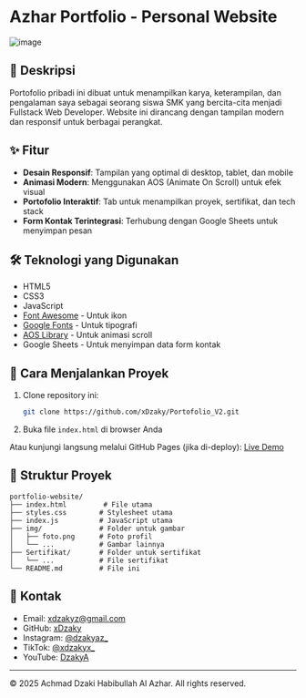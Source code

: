 # Azhar Portfolio - Personal Website

![image](https://github.com/user-attachments/assets/36b03dad-61ae-457f-a922-88456cf18a89)

## 📝 Deskripsi

Portofolio pribadi ini dibuat untuk menampilkan karya, keterampilan, dan pengalaman saya sebagai seorang siswa SMK yang bercita-cita menjadi Fullstack Web Developer. Website ini dirancang dengan tampilan modern dan responsif untuk berbagai perangkat.

## ✨ Fitur

- **Desain Responsif**: Tampilan yang optimal di desktop, tablet, dan mobile
- **Animasi Modern**: Menggunakan AOS (Animate On Scroll) untuk efek visual
- **Portofolio Interaktif**: Tab untuk menampilkan proyek, sertifikat, dan tech stack
- **Form Kontak Terintegrasi**: Terhubung dengan Google Sheets untuk menyimpan pesan

## 🛠 Teknologi yang Digunakan

- HTML5
- CSS3
- JavaScript
- [Font Awesome](https://fontawesome.com/) - Untuk ikon
- [Google Fonts](https://fonts.google.com/) - Untuk tipografi
- [AOS Library](https://michalsnik.github.io/aos/) - Untuk animasi scroll
- Google Sheets - Untuk menyimpan data form kontak

## 🚀 Cara Menjalankan Proyek

1. Clone repository ini:
   ```bash
   git clone https://github.com/xDzaky/Portofolio_V2.git
   ```
2. Buka file `index.html` di browser Anda

Atau kunjungi langsung melalui GitHub Pages (jika di-deploy):
[Live Demo](https://xdzaky.github.io/portfolio-website)

## 📂 Struktur Proyek

```
portfolio-website/
├── index.html         # File utama
├── styles.css        # Stylesheet utama
├── index.js          # JavaScript utama
├── img/              # Folder untuk gambar
│   ├── foto.png      # Foto profil
│   └── ...           # Gambar lainnya
├── Sertifikat/       # Folder untuk sertifikat
│   └── ...           # File sertifikat
└── README.md         # File ini
```

## 📧 Kontak

- Email: xdzakyz@gmail.com
- GitHub: [xDzaky](https://github.com/xDzaky)
- Instagram: [@dzakyaz_](https://www.instagram.com/dzakyaz_)
- TikTok: [@xdzakyx_](https://www.tiktok.com/@xdzakyx_)
- YouTube: [DzakyA](https://www.youtube.com/@DzakyA)
---

© 2025 Achmad Dzaki Habibullah Al Azhar. All rights reserved.
